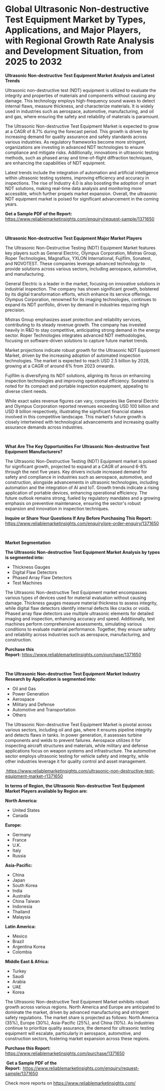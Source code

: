 <p><h1>Global Ultrasonic Non-destructive Test Equipment Market by Types, Applications, and Major Players, with Regional Growth Rate Analysis and Development Situation, from 2025 to 2032</h1></p><p><strong>Ultrasonic Non-destructive Test Equipment Market Analysis and Latest Trends</strong></p>
<p><p>Ultrasonic non-destructive test (NDT) equipment is utilized to evaluate the integrity and properties of materials and components without causing any damage. This technology employs high-frequency sound waves to detect internal flaws, measure thickness, and characterize materials. It is widely used in industries such as aerospace, automotive, manufacturing, and oil and gas, where ensuring the safety and reliability of materials is paramount.</p><p>The Ultrasonic Non-destructive Test Equipment Market is expected to grow at a CAGR of 8.7% during the forecast period. This growth is driven by increasing demand for quality assurance and safety standards across various industries. As regulatory frameworks become more stringent, organizations are investing in advanced NDT technologies to ensure compliance and mitigate risks. Additionally, innovations in ultrasonic testing methods, such as phased array and time-of-flight diffraction techniques, are enhancing the capabilities of NDT equipment.</p><p>Latest trends include the integration of automation and artificial intelligence within ultrasonic testing systems, improving efficiency and accuracy in inspections. The rise of Industry 4.0 is also boosting the adoption of smart NDT solutions, making real-time data analysis and monitoring more accessible, which further propels market expansion. Overall, the ultrasonic NDT equipment market is poised for significant advancement in the coming years.</p></p>
<p><strong>Get a Sample PDF of the Report:&nbsp;</strong> <a href="https://www.reliablemarketinsights.com/enquiry/request-sample/1371650?utm_campaign=3121&utm_medium=2&utm_source=Github&utm_content=ia&utm_term=22032025&utm_id=ultrasonic-non-destructive-test-equipment">https://www.reliablemarketinsights.com/enquiry/request-sample/1371650</a></p>
<p>&nbsp;</p>
<p><strong>Ultrasonic Non-destructive Test Equipment Major Market Players</strong></p>
<p><p>The Ultrasonic Non-Destructive Testing (NDT) Equipment Market features key players such as General Electric, Olympus Corporation, Mistras Group, Roper Technologies, Magnaflux, YXLON International, Fujifilm, Sonatest, and NOVOTEST. These companies leverage advanced technology to provide solutions across various sectors, including aerospace, automotive, and manufacturing.</p><p>General Electric is a leader in the market, focusing on innovative solutions in industrial inspection. The company has shown significant growth, bolstered by its digital transformation efforts, which enhance its service offerings. Olympus Corporation, renowned for its imaging technologies, continues to expand its NDT portfolio, driven by demand in industries requiring high precision.</p><p>Mistras Group emphasizes asset protection and reliability services, contributing to its steady revenue growth. The company has invested heavily in R&D to stay competitive, anticipating strong demand in the energy sector. Roper Technologies integrates advanced NDT methodologies, focusing on software-driven solutions to capture future market trends.</p><p>Market projections indicate robust growth for the Ultrasonic NDT Equipment Market, driven by the increasing adoption of automated inspection technologies. The market is expected to reach USD 2.5 billion by 2028, growing at a CAGR of around 6% from 2023 onwards.</p><p>Fujifilm is diversifying its NDT solutions, aligning its focus on enhancing inspection technologies and improving operational efficiency. Sonatest is noted for its compact and portable inspection equipment, appealing to diverse client needs.</p><p>While exact sales revenue figures can vary, companies like General Electric and Olympus Corporation reported revenues exceeding USD 100 billion and USD 8 billion respectively, illustrating the significant financial stakes involved in this competitive landscape. This market's future growth is closely intertwined with technological advancements and increasing quality assurance demands across industries.</p></p>
<p>&nbsp;</p>
<p><strong>What Are The Key Opportunities For Ultrasonic Non-destructive Test Equipment Manufacturers?</strong></p>
<p><p>The Ultrasonic Non-Destructive Testing (NDT) Equipment market is poised for significant growth, projected to expand at a CAGR of around 6-8% through the next five years. Key drivers include increased demand for safety and compliance in industries such as aerospace, automotive, and construction, alongside advancements in ultrasonic technologies, including automation and the integration of AI and IoT. Growth trends indicate a rising application of portable devices, enhancing operational efficiency. The future outlook remains strong, fueled by regulatory mandates and a growing emphasis on preventive maintenance, ensuring the sector's robust expansion and innovation in inspection techniques.</p></p>
<p><strong>Inquire or Share Your Questions If Any Before Purchasing This Report:</strong> <a href="https://www.reliablemarketinsights.com/enquiry/pre-order-enquiry/1371650?utm_campaign=3121&utm_medium=2&utm_source=Github&utm_content=ia&utm_term=22032025&utm_id=ultrasonic-non-destructive-test-equipment">https://www.reliablemarketinsights.com/enquiry/pre-order-enquiry/1371650</a></p>
<p>&nbsp;</p>
<p><strong>Market Segmentation</strong></p>
<p><strong>The Ultrasonic Non-destructive Test Equipment Market Analysis by types is segmented into:</strong></p>
<p><ul><li>Thickness Gauges</li><li>Digital Flaw Detectors</li><li>Phased Array Flaw Detectors</li><li>Test Machines</li></ul></p>
<p><p>The Ultrasonic Non-destructive Test Equipment market encompasses various types of devices used for material evaluation without causing damage. Thickness gauges measure material thickness to assess integrity, while digital flaw detectors identify internal defects like cracks or voids. Phased array flaw detectors use multiple ultrasonic elements for detailed imaging and inspection, enhancing accuracy and speed. Additionally, test machines perform comprehensive assessments, simulating various conditions to evaluate material performance. Together, they ensure safety and reliability across industries such as aerospace, manufacturing, and construction.</p></p>
<p><strong>Purchase this Report:&nbsp;</strong><a href="https://www.reliablemarketinsights.com/purchase/1371650?utm_campaign=3121&utm_medium=2&utm_source=Github&utm_content=ia&utm_term=22032025&utm_id=ultrasonic-non-destructive-test-equipment">https://www.reliablemarketinsights.com/purchase/1371650</a></p>
<p>&nbsp;</p>
<p><strong>The Ultrasonic Non-destructive Test Equipment Market Industry Research by Application is segmented into:</strong></p>
<p><ul><li>Oil and Gas</li><li>Power Generation</li><li>Aerospace</li><li>Military and Defense</li><li>Automotive and Transportation</li><li>Others</li></ul></p>
<p><p>The Ultrasonic Non-destructive Test Equipment Market is pivotal across various sectors, including oil and gas, where it ensures pipeline integrity and detects flaws in tanks. In power generation, it assesses turbine components and welds to prevent failures. Aerospace utilizes it for inspecting aircraft structures and materials, while military and defense applications focus on weapon systems and infrastructure. The automotive sector employs ultrasonic testing for vehicle safety and integrity, while other industries leverage it for quality control and asset management.</p></p>
<p><a href="https://www.reliablemarketinsights.com/ultrasonic-non-destructive-test-equipment-market-r1371650?utm_campaign=3121&utm_medium=2&utm_source=Github&utm_content=ia&utm_term=22032025&utm_id=ultrasonic-non-destructive-test-equipment">&nbsp;https://www.reliablemarketinsights.com/ultrasonic-non-destructive-test-equipment-market-r1371650</a></p>
<p><strong>In terms of Region, the Ultrasonic Non-destructive Test Equipment Market Players available by Region are:</strong></p>
<p>
    <p> <strong> North America: </strong>
        <ul>
            <li>United States</li>
            <li>Canada</li>
        </ul>
        </p> 
    <p> <strong> Europe: </strong>
        <ul>
            <li>Germany</li>
            <li>France</li>
            <li>U.K.</li>
            <li>Italy</li>
            <li>Russia</li>
        </ul>
        </p> 
    <p> <strong> Asia-Pacific: </strong>
        <ul>
            <li>China</li>
            <li>Japan</li>
            <li>South Korea</li>
            <li>India</li>
            <li>Australia</li>
            <li>China Taiwan</li>
            <li>Indonesia</li>
            <li>Thailand</li>
            <li>Malaysia</li>
        </ul>
        </p> 
    <p> <strong> Latin America: </strong>
        <ul>
            <li>Mexico</li>
            <li>Brazil</li>
            <li>Argentina Korea</li>
            <li>Colombia</li>
        </ul>
        </p> 
    <p> <strong> Middle East & Africa: </strong>
        <ul>
            <li>Turkey</li>
            <li>Saudi</li>
            <li>Arabia</li>
            <li>UAE</li>
            <li>Korea</li>
        </ul>
    </p>
    </p>
<p><p>The Ultrasonic Non-destructive Test Equipment Market exhibits robust growth across various regions. North America and Europe are anticipated to dominate the market, driven by advanced manufacturing and stringent safety regulations. The market share is projected as follows: North America (35%), Europe (30%), Asia-Pacific (25%), and China (10%). As industries continue to prioritize quality assurance, the demand for ultrasonic testing equipment will escalate, particularly in aerospace, automotive, and construction sectors, fostering market expansion across these regions.</p></p>
<p><strong>Purchase this Report: </strong><a href="https://www.reliablemarketinsights.com/purchase/1371650?utm_campaign=3121&utm_medium=2&utm_source=Github&utm_content=ia&utm_term=22032025&utm_id=ultrasonic-non-destructive-test-equipment">https://www.reliablemarketinsights.com/purchase/1371650</a></p>
<p>&nbsp;<strong>Get a Sample PDF of the Report:&nbsp;&nbsp;</strong><a href="https://www.reliablemarketinsights.com/enquiry/request-sample/1371650?utm_campaign=3121&utm_medium=2&utm_source=Github&utm_content=ia&utm_term=22032025&utm_id=ultrasonic-non-destructive-test-equipment">https://www.reliablemarketinsights.com/enquiry/request-sample/1371650</a></p>
<p><strong></strong></p>
<p>Check more reports on <a href="https://www.reliablemarketinsights.com/?utm_campaign=3121&utm_medium=2&utm_source=Github&utm_content=ia&utm_term=22032025&utm_id=ultrasonic-non-destructive-test-equipment">https://www.reliablemarketinsights.com/</a></p>